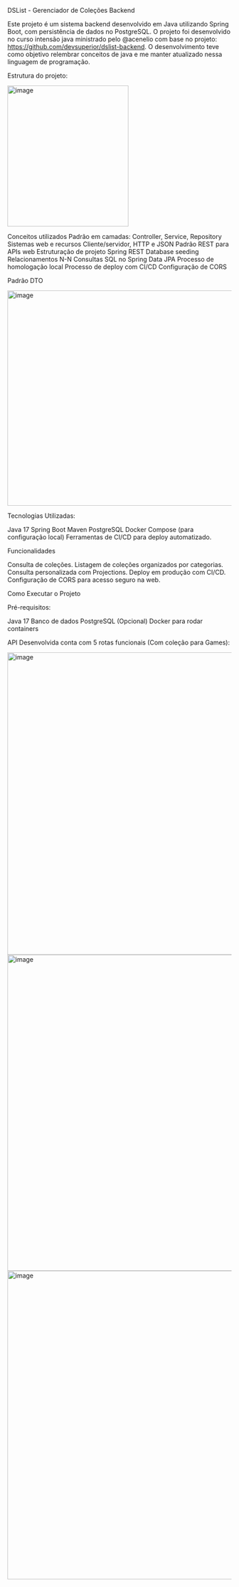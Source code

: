 DSList - Gerenciador de Coleções Backend

Este projeto é um sistema backend desenvolvido em Java utilizando Spring Boot, com persistência de dados no PostgreSQL. O projeto foi desenvolvido no curso intensão java ministrado pelo @acenelio com base no projeto: https://github.com/devsuperior/dslist-backend. O desenvolvimento teve como objetivo relembrar conceitos de java e me manter atualizado nessa linguagem de programação.

Estrutura do projeto:

<img width="272" height="317" alt="image" src="https://github.com/user-attachments/assets/d2e41979-8e33-47c2-baf2-3a5cab85b06e" />

Conceitos utilizados
Padrão em camadas:
Controller, Service, Repository
Sistemas web e recursos
Cliente/servidor, HTTP e JSON
Padrão REST para APIs web
Estruturação de projeto Spring REST
Database seeding
Relacionamentos N-N
Consultas SQL no Spring Data JPA
Processo de homologação local
Processo de deploy com CI/CD
Configuração de CORS

Padrão DTO

<img width="760" height="484" alt="image" src="https://github.com/user-attachments/assets/80bc8811-6851-4400-8059-08234480f1c3" />

Tecnologias Utilizadas:

Java 17
Spring Boot
Maven
PostgreSQL
Docker Compose (para configuração local)
Ferramentas de CI/CD para deploy automatizado.

Funcionalidades

Consulta de coleções.
Listagem de coleções organizados por categorias.
Consulta personalizada com Projections.
Deploy em produção com CI/CD.
Configuração de CORS para acesso seguro na web.

Como Executar o Projeto

Pré-requisitos:

Java 17
Banco de dados PostgreSQL
(Opcional) Docker para rodar containers

API Desenvolvida conta com 5 rotas funcionais (Com coleção para Games):


<img width="1200" height="680" alt="image" src="https://github.com/user-attachments/assets/a1925eb2-c560-4220-b8e4-aef8f9aa4bd3" />


<img width="1153" height="711" alt="image" src="https://github.com/user-attachments/assets/564f94d7-30fc-47fd-a003-67bf011671ea" />


<img width="1149" height="694" alt="image" src="https://github.com/user-attachments/assets/ad04b440-22c2-4651-9739-a10b51e454ee" />



